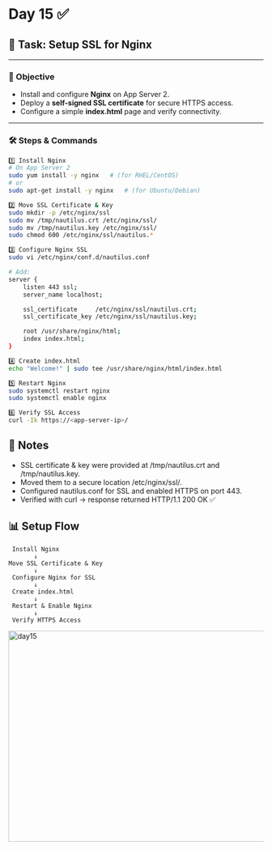 # Day 15 ✅
## 📌 Task: Setup SSL for Nginx

---

### 🎯 Objective
- Install and configure **Nginx** on App Server 2.  
- Deploy a **self-signed SSL certificate** for secure HTTPS access.  
- Configure a simple **index.html** page and verify connectivity.  

---

### 🛠️ Steps & Commands

```bash
1️⃣ Install Nginx
# On App Server 2
sudo yum install -y nginx   # (for RHEL/CentOS)
# or
sudo apt-get install -y nginx   # (for Ubuntu/Debian)

2️⃣ Move SSL Certificate & Key
sudo mkdir -p /etc/nginx/ssl
sudo mv /tmp/nautilus.crt /etc/nginx/ssl/
sudo mv /tmp/nautilus.key /etc/nginx/ssl/
sudo chmod 600 /etc/nginx/ssl/nautilus.*

3️⃣ Configure Nginx SSL
sudo vi /etc/nginx/conf.d/nautilus.conf

# Add:
server {
    listen 443 ssl;
    server_name localhost;

    ssl_certificate     /etc/nginx/ssl/nautilus.crt;
    ssl_certificate_key /etc/nginx/ssl/nautilus.key;

    root /usr/share/nginx/html;
    index index.html;
}

4️⃣ Create index.html
echo "Welcome!" | sudo tee /usr/share/nginx/html/index.html

5️⃣ Restart Nginx
sudo systemctl restart nginx
sudo systemctl enable nginx

6️⃣ Verify SSL Access
curl -Ik https://<app-server-ip>/
```
## 📘 Notes
- SSL certificate & key were provided at /tmp/nautilus.crt and /tmp/nautilus.key.
- Moved them to a secure location /etc/nginx/ssl/.
- Configured nautilus.conf for SSL and enabled HTTPS on port 443.
- Verified with curl → response returned HTTP/1.1 200 OK ✅

## 📊 Setup Flow
```
 Install Nginx
       ↓
Move SSL Certificate & Key
       ↓
 Configure Nginx for SSL
       ↓
 Create index.html
       ↓
 Restart & Enable Nginx
       ↓
 Verify HTTPS Access
```
<img width="908" height="417" alt="day15" src="https://github.com/user-attachments/assets/6186d330-4238-49f3-9b47-8de7fc1c0f4f" />


